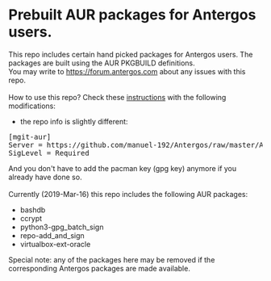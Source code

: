# Prebuilt AUR packages for Antergos users.

This repo includes certain hand picked packages for Antergos users. The packages are built using the AUR PKGBUILD definitions.
<br>
You may write to https://forum.antergos.com about any issues with this repo.
<br><br>
How to use this repo? Check these [instructions](https://github.com/manuel-192/Antergos/blob/master/Antergos-packages/README.md)
with the following modifications:
- the repo info is slightly different:
<pre>
[mgit-aur]
Server = https://github.com/manuel-192/Antergos/raw/master/Antergos-packages-aur
SigLevel = Required
</pre>

And you don't have to add the pacman key (gpg key) anymore if you already have done so.
<br><br>
Currently (2019-Mar-16) this repo includes the following AUR packages:
- bashdb
- ccrypt
- python3-gpg_batch_sign
- repo-add_and_sign
- virtualbox-ext-oracle

Special note: any of the packages here may be removed if the corresponding Antergos packages are made available.
